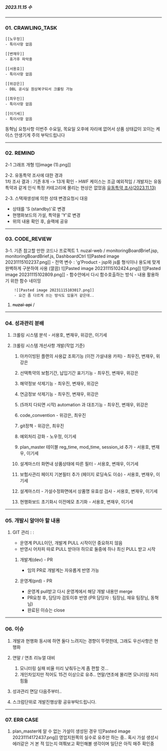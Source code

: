 ##### 2023.11.15 수
---

### 01. CRAWLING_TASK

	[[노우정]]
	- 특이사항 없음
	
	[[변재우]]
	- 휴가후 파악중
	
	[[서용호]]
	- 특이사항 없음
	
	[[위강은]]
	- DBL 공시실 원상복구되서 크롤링 가능
	
	[[최우진]]
	- 특이사항 없음
	
	[[이기세]]
	- 특이사항 없음

동혁님 요청사항
	이번주 수요일, 목요일 오후에 자리에 없어서 상품 상태값이 꼬이는 케이스 안생기게 주의 부탁드립니다 

---
### 02. REMIND

2-1 그래프 개형
	![[image (1).png]]

2-2. 유동특약 조사에 대한 경과  
	1차 조사 결과 : 기존 8개 -> 13개 확인 
		- HWF 케이스는 조금 예외적임 / 개발자는 유동특약과 같게 인식
	특정 카테고리에 몰리는 현상은 없었음
	[유동특약 조사(2023.11.13)](https://docs.google.com/spreadsheets/d/13QCZJqEzviTmxUvxlM3kWzIuEwpHYVcYhAf2xvPwJvs/edit#gid=1975322336)

2-3. 스택재생성에 의한 상태 변경요청시 대응
- 상태를 'S (standby)'로 변경
- 현행화보드의 가설, 특약을 'Y'로 변경
- 위의 내용 확인 후, 슬랙에 공유


---
### 03. CODE_REVIEW

3-1. 기존 참고할 만한 코드나 프로젝트
	1. nuzal-web / monitoringBoardBrief.jsp, monitoringBoardBrief.js, DashboardCtrl
		![[Pasted image 20231115102237.png]]
		- 전역 변수 : 'g'Product
		- jsp와 js를 형식이나 용도에 맞게 완벽하게 구분하여 사용 (깔끔)
		![[Pasted image 20231115102424.png]]
		![[Pasted image 20231115102809.png]]
		- 함수안에서 다시 함수호출하는 방식
		- 내용 활용하기 위한 함수 네이밍
		
		![[Pasted image 20231115103017.png]]
		- 요건 좀 다르게 쓰는 방식도 있을거 같은데..


 1. ~~nuzal-api~~ / 

---

### 04. 성과관리 분배

1. 크롤링 시스템 분석 - 서용호, 변재우, 위강은, 이기세

2. 크롤링 시스템 개선사항 개발(작업 기준)

	1. 아카이빙된 플랜의 사용값 조회기능 (이전 가설내용 카피) - 최우진, 변재우, 위강은
	2. 선택특약의 보험기간, 납입기간 표기기능 - 최우진, 변재우, 위강은
	3. 해약정보 삭제기능 - 최우진, 변재우, 위강은
	4. 연금정보 삭제기능 - 최우진, 변재우, 위강은
	5. (5까지 다되면 시작) automation 과 대조기능 - 최우진, 변재우, 위강은
	6. code_convention - 위강은, 최우진
	7. git정책 - 위강은, 최우진

	8. 예외처리 강화 - 노우정, 이기세	
	
	9. plan_master 테이블 reg_time, mod_time, session_id 추가 - 서용호, 변재우, 이기세
	10. 설계마스터 화면내 상품상태에 따른 필터 - 서용호, 변재우, 이기세
	11. 보험사관리 페이지 기본필터 추가 (페이지 로딩속도 이슈) - 서용호, 변재우, 이기세
	12. 설계마스터 - 가설수정화면에서 상품명 유효성 검사 - 서용호, 변재우, 이기세
	13. 현행화보드 초기화시 이전메모 초기화 - 서용호, 변재우, 이기세


---

### 05. 개발시 알야아 할 내용

1. GIT 관리 : : 
	- 운영계 PULL이던, 개발계 PULL 시작이던 중요하지 않음
	- 반영시 어차피 따로 PULL 받아야 하므로 둘중에 하나 최신 PULL 받고 시작
	
	1. 개발계(dev) - PR 
		- 임의 PR로 개발계는 자유롭게 반영 가능
	
	2. 운영계(prd) - PR 
		- 운영계 pull받고 다시 운영계에서 해당 개발 내용만 merge
		- PR요청 후, 담당자 검토이후 반영 (PR 담당자 : 팀장님, 재유 팀장님, 동혁님)
		- 완료된 이슈는 close


---

### 06. 이슈 

1. 개발과 현행화 동시에 하면 둘다 느려지는 경향이 뚜렷한데, 그래도 우선사항은 현행화

2. 연말 / 연초 리뉴얼 대비 
	1. 모니터링 실패 비율 미리 낮춰두는게 좀 편할 것... 
	2. 개인차있지만 적어도 15건 이상으로 유추.. 연말/연초에 몰리면 모니터링 처리 힘듦

3. 성과관리 면담 다음주부터.. 

4. 스크럼단위로 개발진행상황 공유부탁드립니다.

---

### 07. ERR CASE

01. plan_master에 알 수 없는 가설이 생성된 경우
	![[Pasted image 20231114172437.png]]
	영업지원쪽의 실수로 유추만 하는 중.. 혹시 가설 생성시 에러같은 거 본 적 있는지 여쭤보고 확인해볼 생각이며 일단은 아직 매주 확인중 
